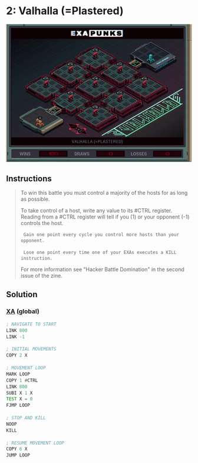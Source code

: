 # 2: Valhalla (=Plastered)

<div align="center"><img src="EXAPUNKS - Valhalla (=plastered, 2022-12-11-21-33-23).gif" /></div>

## Instructions
> To win this battle you must control a majority of the hosts for as long as possible. 
> 
> To take control of a host, write any value to its #CTRL register. Reading from a #CTRL register will tell if you (1) or your opponent (-1) controls the host.
> 
>      Gain one point every cycle you control more hosts than your opponent.
> 
>      Lose one point every time one of your EXAs executes a KILL instruction.
> 
> For more information see "Hacker Battle Domination" in the second issue of the zine.

## Solution

### [XA](XA.exa) (global)
```asm
; NAVIGATE TO START
LINK 800
LINK -1

; INITIAL MOVEMENTS
COPY 2 X

; MOVEMENT LOOP
MARK LOOP
COPY 1 #CTRL
LINK 800
SUBI X 1 X
TEST X = 0
FJMP LOOP

; STOP AND KILL
NOOP
KILL

; RESUME MOVEMENT LOOP
COPY 6 X
JUMP LOOP
```

